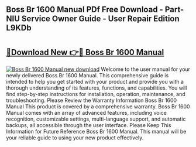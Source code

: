 ## Boss Br 1600 Manual PDf Free Download - Part-NIU Service Owner Guide - User Repair Edition L9KDb

# <h2><a href="http://bc42101.oget.top/?id=Boss+Br+1600+Manual">🔗Download New 👉🔴 Boss Br 1600 Manual</a></h2>

[![Boss Br 1600 Manual new download](https://i.imgur.com/5g1atiW.png)](http://bc42101.oget.top/?id=Boss+Br+1600+Manual)
Welcome to the user manual for your newly delivered Boss Br 1600 Manual. This comprehensive guide is intended to help you get started with your product and provide you with a thorough understanding of its features, functions, and capabilities. You will find step-by-step instructions for installation, operation, maintenance, and troubleshooting. Please Review the Warranty Information Boss Br 1600 Manual This product is covered by a comprehensive warranty. Boss Br 1600 Manual comes with an array of advanced features, including voice recognition, customizable settings, multi-language support, and automatic backups, all accessible through the user interface. Please Keep This Information for Future Reference Boss Br 1600 Manual. This manual will be your reliable guide to using your new product effectively.
